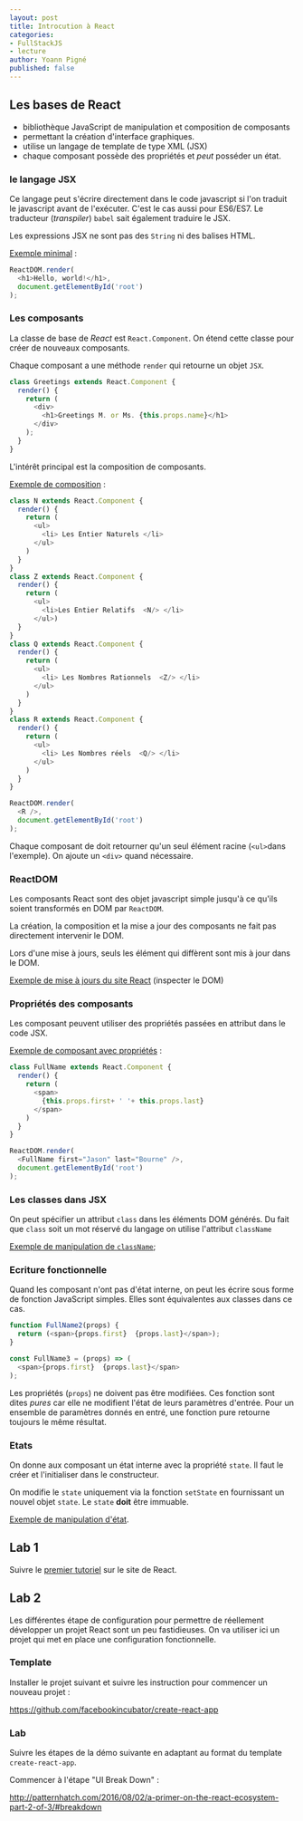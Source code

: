 ```yaml
---
layout: post
title: Introcution à React
categories:
- FullStackJS
- lecture
author: Yoann Pigné
published: false
---
```





## Les bases de React

- bibliothèque JavaScript de manipulation et composition de composants
- permettant la création d'interface graphiques.
- utilise un langage de template de type XML (JSX)
- chaque composant possède des propriétés et *peut* posséder un état.


### le langage JSX

Ce langage peut s'écrire directement dans le code javascript si l'on traduit le javascript avant de l'exécuter. C'est le cas aussi pour ES6/ES7. Le traducteur (*transpiler*) `babel` sait également traduire le JSX.

Les expressions JSX ne sont pas des `String` ni des balises HTML.

[Exemple minimal](http://codepen.io/gaearon/pen/ZpvBNJ?editors=0010) :

```js
ReactDOM.render(
  <h1>Hello, world!</h1>,
  document.getElementById('root')
);
```




### Les composants

La classe de base de *React* est `React.Component`. On étend cette classe pour créer de nouveaux composants.

Chaque composant a une méthode `render` qui retourne un objet `JSX`.

```js
class Greetings extends React.Component {
  render() {
    return (
      <div>
        <h1>Greetings M. or Ms. {this.props.name}</h1>  
      </div>
    );
  }
}
```

L'intérêt principal est la composition de composants.

[Exemple de composition](http://codepen.io/pigne/pen/XNeRXO?editors=0012)  :

```js
class N extends React.Component {
  render() {
    return (
      <ul>
        <li> Les Entier Naturels </li>
      </ul>
    )
  }
}
class Z extends React.Component {
  render() {
    return (
      <ul>
        <li>Les Entier Relatifs  <N/> </li>
      </ul>)
  }
}
class Q extends React.Component {
  render() {
    return (
      <ul>
        <li> Les Nombres Rationnels  <Z/> </li>
      </ul>
    )
  }
}
class R extends React.Component {
  render() {
    return (
      <ul>
        <li> Les Nombres réels  <Q/> </li>
      </ul>
    )
  }
}

ReactDOM.render(
  <R />,
  document.getElementById('root')
);
```

Chaque composant de doit retourner qu'un seul élément racine (`<ul>`dans l'exemple). On ajoute un `<div>` quand nécessaire.


### ReactDOM

Les composants React sont des objet javascript simple jusqu'à ce qu'ils soient transformés en DOM par `ReactDOM`.

La création, la composition et la mise a jour des composants ne fait pas directement intervenir le DOM.

Lors d'une mise à jours, seuls les élément qui diffèrent sont mis à jour dans le DOM.

[Exemple de mise à jours du site React](http://codepen.io/gaearon/pen/gwoJZk?editors=0010) (inspecter le DOM)









### Propriétés des composants


Les composant peuvent utiliser des propriétés passées en attribut dans le code JSX.


[Exemple de composant avec propriétés](http://codepen.io/pigne/pen/LbzyBN?editors=0010) :

```js
class FullName extends React.Component {
  render() {
    return (
      <span>
        {this.props.first+ ' '+ this.props.last}
      </span>
    )
  }
}

ReactDOM.render(
  <FullName first="Jason" last="Bourne" />,
  document.getElementById('root')
);
```



### Les classes dans JSX

On peut spécifier un attribut `class` dans les éléments DOM générés. Du fait que `class` soit un mot réservé du langage on utilise l'attribut `className`

[Exemple de manipulation de `className`](http://codepen.io/pigne/pen/qqPjjj?editors=0010);




### Ecriture fonctionnelle

Quand les composant n'ont pas d'état interne, on peut les écrire sous forme de fonction JavaScript simples. Elles sont équivalentes aux classes dans ce cas.

```js
function FullName2(props) {
  return (<span>{props.first}  {props.last}</span>);
}

const FullName3 = (props) => (
  <span>{props.first}  {props.last}</span>
);
```

Les propriétés (`props`) ne doivent pas être modifiées. Ces fonction sont dites *pures* car elle ne modifient l'état de leurs paramètres d'entrée. Pour un ensemble de paramètres donnés en entré, une fonction pure retourne toujours le même résultat.


### Etats

On donne aux composant un état interne avec la propriété `state`. Il faut le créer et l'initialiser dans le constructeur.

On modifie le `state`  uniquement via la fonction `setState` en fournissant un nouvel objet `state`. Le `state` **doit** être immuable.



[Exemple de manipulation d'état](http://codepen.io/pigne/pen/rWGwvM?editors=0010).


## Lab 1

Suivre le [premier tutoriel](https://facebook.github.io/react/tutorial/tutorial.html) sur le site de React.

## Lab 2

Les différentes étape de configuration pour permettre de réellement développer un projet React sont un peu fastidieuses. On va utiliser ici un projet qui met en place une configuration fonctionnelle.


### Template

Installer le projet suivant et suivre les instruction pour commencer un nouveau projet :

<https://github.com/facebookincubator/create-react-app>

### Lab

Suivre les étapes de la démo suivante en adaptant au format du template `create-react-app`.

Commencer à l'étape "UI Break Down" :

<http://patternhatch.com/2016/08/02/a-primer-on-the-react-ecosystem-part-2-of-3/#breakdown>
